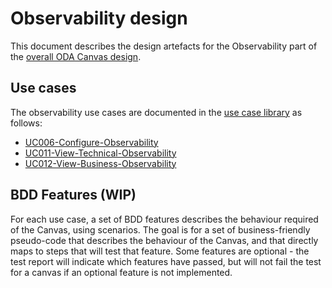 # Observability design

This document describes the design artefacts for the Observability part of the [overall ODA Canvas design](Canvas-design.md).

## Use cases

The observability use cases are documented in the [use case library](usecase-library/README.md) as follows:

* [UC006-Configure-Observability](usecase-library/UC006-Configure-Observability.md)
* [UC011-View-Technical-Observability](usecase-library/UC011-View-Technical-Observability.md)
* [UC012-View-Business-Observability](usecase-library/UC012-View-Business-Observability.md)


## BDD Features (WIP)

For each use case, a set of BDD features describes the behaviour required of the Canvas, using scenarios. The goal is for a set of business-friendly pseudo-code that describes the behaviour of the Canvas, and that directly maps to steps that will test that feature. Some features are optional - the test report will indicate which features have passed, but will not fail the test for a canvas if an optional feature is not implemented.




